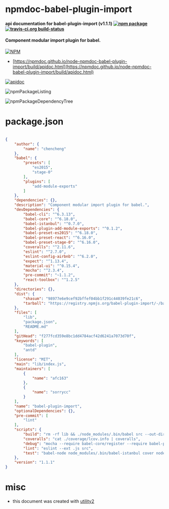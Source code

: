 # npmdoc-babel-plugin-import

#### api documentation for  babel-plugin-import (v1.1.1)  [![npm package](https://img.shields.io/npm/v/npmdoc-babel-plugin-import.svg?style=flat-square)](https://www.npmjs.org/package/npmdoc-babel-plugin-import) [![travis-ci.org build-status](https://api.travis-ci.org/npmdoc/node-npmdoc-babel-plugin-import.svg)](https://travis-ci.org/npmdoc/node-npmdoc-babel-plugin-import)

#### Component modular import plugin for babel.

[![NPM](https://nodei.co/npm/babel-plugin-import.png?downloads=true&downloadRank=true&stars=true)](https://www.npmjs.com/package/babel-plugin-import)

- [https://npmdoc.github.io/node-npmdoc-babel-plugin-import/build/apidoc.html](https://npmdoc.github.io/node-npmdoc-babel-plugin-import/build/apidoc.html)

[![apidoc](https://npmdoc.github.io/node-npmdoc-babel-plugin-import/build/screenCapture.buildCi.browser.%252Ftmp%252Fbuild%252Fapidoc.html.png)](https://npmdoc.github.io/node-npmdoc-babel-plugin-import/build/apidoc.html)

![npmPackageListing](https://npmdoc.github.io/node-npmdoc-babel-plugin-import/build/screenCapture.npmPackageListing.svg)

![npmPackageDependencyTree](https://npmdoc.github.io/node-npmdoc-babel-plugin-import/build/screenCapture.npmPackageDependencyTree.svg)



# package.json

```json

{
    "author": {
        "name": "chencheng"
    },
    "babel": {
        "presets": [
            "es2015",
            "stage-0"
        ],
        "plugins": [
            "add-module-exports"
        ]
    },
    "dependencies": {},
    "description": "Component modular import plugin for babel.",
    "devDependencies": {
        "babel-cli": "^6.3.13",
        "babel-core": "^6.18.0",
        "babel-istanbul": "^0.7.0",
        "babel-plugin-add-module-exports": "^0.1.2",
        "babel-preset-es2015": "^6.18.0",
        "babel-preset-react": "^6.16.0",
        "babel-preset-stage-0": "^6.16.0",
        "coveralls": "^2.11.6",
        "eslint": "^2.7.0",
        "eslint-config-airbnb": "^6.2.0",
        "expect": "^1.13.4",
        "material-ui": "^0.15.4",
        "mocha": "^2.3.4",
        "pre-commit": "~1.1.2",
        "react-toolbox": "^1.2.5"
    },
    "directories": {},
    "dist": {
        "shasum": "98977e6e9cef92bffef04bb1f291c44039fe21c6",
        "tarball": "https://registry.npmjs.org/babel-plugin-import/-/babel-plugin-import-1.1.1.tgz"
    },
    "files": [
        "lib",
        "package.json",
        "README.md"
    ],
    "gitHead": "f277fcd359e8bc1dd4784acf42d6241a7073d70f",
    "keywords": [
        "babel-plugin",
        "antd"
    ],
    "license": "MIT",
    "main": "lib/index.js",
    "maintainers": [
        {
            "name": "afc163"
        },
        {
            "name": "sorrycc"
        }
    ],
    "name": "babel-plugin-import",
    "optionalDependencies": {},
    "pre-commit": [
        "lint"
    ],
    "scripts": {
        "build": "rm -rf lib && ./node_modules/.bin/babel src --out-dir lib --ignore __tests__",
        "coveralls": "cat ./coverage/lcov.info | coveralls",
        "debug": "mocha --require babel-core/register --require babel-polyfill --no-timeouts",
        "lint": "eslint --ext .js src",
        "test": "babel-node node_modules/.bin/babel-istanbul cover node_modules/.bin/_mocha --no-timeouts"
    },
    "version": "1.1.1"
}
```



# misc
- this document was created with [utility2](https://github.com/kaizhu256/node-utility2)
